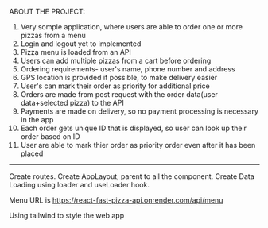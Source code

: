 ABOUT THE PROJECT:

1. Very somple application, where users are able to order one or more pizzas from a menu
2. Login and logout yet to implemented
3. Pizza menu is loaded from an API
4. Users can add multiple pizzas from a cart before ordering
5. Ordering requirements- user's name, phone number and address
6. GPS location is provided if possible, to make delivery easier
7. User's can mark their order as priority for additional price
8. Orders are made from post request with the order data(user data+selected pizza) to the API
9. Payments are made on delivery, so no payment processing is necessary in the app
10. Each order gets unique ID that is displayed, so user can look up their order based on ID
11. User are able to mark thier order as priority order even after it has been placed

---

Create routes.
Create AppLayout, parent to all the component.
Create Data Loading using loader and useLoader hook.

Menu URL is https://react-fast-pizza-api.onrender.com/api/menu

Using tailwind to style the web app
